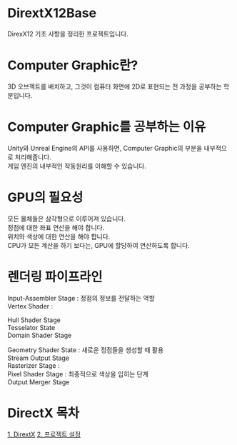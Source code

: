 # DirextX12Base        
 DirexX12 기초 사항을 정리한 프로젝트입니다.       

# Computer Graphic란?          
 3D 오브젝트를 배치하고, 그것이 컴퓨터 화면에 2D로 표현되는 전 과정을 공부하는 학문입니다.         

# Computer Graphic를 공부하는 이유          
 Unity와 Unreal Engine의 API를 사용하면, Computer Graphic의 부분을 내부적으로 처리해줍니다.            
 게임 엔진의 내부적인 작동원리를 이해할 수 있습니다.          
 
# GPU의 필요성        
  모든 물체들은 삼각형으로 이루어져 있습니다.       
  정점에 대한 좌표 연산을 해야 합니다.       
  위치와 색상에 대한 연산을 해야 합니다.        
  CPU가 모든 계산을 하기 보다는, GPU에 할당하여 연산하도록 합니다.       

# 렌더링 파이프라인
  Input-Assembler Stage : 정점의 정보를 전달하는 역할         
  Vertex Shader :        
  
  Hull Shader Stage        
  Tesselator State          
  Domain Shader Stage           
  
  Geometry Shader State : 새로운 정점들을 생성할 때 활용             
  Stream Output Stage               
  Rasterizer Stage :            
  Pixel Shader Stage : 최종적으로 색상을 입히는 단계         
  Output Merger Stage             

# DirectX 목차       
[1. DirextX]()
[2. 프로젝트 설정](https://github.com/eungyukm/DirextX12Base/wiki/01.-%ED%94%84%EB%A1%9C%EC%A0%9D%ED%8A%B8-%EC%84%A4%EC%A0%95)
 

